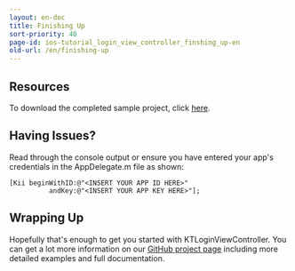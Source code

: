 ```yaml
---
layout: en-doc
title: Finishing Up
sort-priority: 40
page-id: ios-tutorial_login_view_controller_finshing_up-en
old-url: /en/finishing-up
---
```

## Resources

To download the completed sample project, click [here](http://blog.kii.com/downloads/KTLoginViewExample-Complete.zip).

## Having Issues?

Read through the console output or ensure you have entered your app's
credentials in the AppDelegate.m file as shown:

```objc
[Kii beginWithID:@"<INSERT YOUR APP ID HERE>" 
          andKey:@"<INSERT YOUR APP KEY HERE>"];
```

## Wrapping Up

Hopefully that's enough to get you started with KTLoginViewController. You can
get a lot more information on our
[GitHub project page](https://github.com/KiiPlatform/KiiToolkit-iOS)
including more detailed examples and full documentation.
